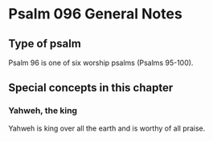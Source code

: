 # Psalm 096 General Notes
## Type of psalm

Psalm 96 is one of six worship psalms (Psalms 95-100).

## Special concepts in this chapter

### Yahweh, the king
Yahweh is king over all the earth and is worthy of all praise.